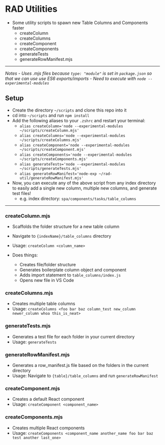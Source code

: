 # RAD Utilities
- Some utility scripts to spawn new Table Columns and Components faster
  - createColumn
  - createColumns
  - createComponent
  - createComponents
  - generateTests
  - generateRowManifest.mjs
---
*Notes*
*- Uses .mjs files because `type: "module"` is set in `package.json` so that we can use use ES6 exports/imports*
  *- Need to execute with `node --experimental-modules`*

## Setup
- Create the directory `~/scripts` and clone this repo into it
- cd into `~/scripts` and run `npm install`
- Add the following aliases to your `.zshrc` and restart your terminal:
  - `alias createColumn='node --experimental-modules ~/scripts/createColumn.mjs'`
  - `alias createColumns='node --experimental-modules ~/scripts/createColumns.mjs'`
  - `alias createComponent='node --experimental-modules ~/scripts/createComponent.mjs'`
  - `alias createComponents='node --experimental-modules ~/scripts/createComponents.mjs'`
  - `alias generateTests='node --experimental-modules ~/scripts/generateTests.mjs'`
  - `alias generateRowManifest='node-exp ~/rad-util/generateRowManifest.mjs'`
- Now, you can execute any of the above script from any index directory to easily add a single new column, multiple new columns, and generate test files!
  - e.g. index directory: `spa/components/tasks/table_columns`
---

### createColumn.mjs
- Scaffolds the folder structure for a new table column
- Navigate to `{indexName}/table_columns` directory
- Usage: `createColumn <column_name>`

- Does things:
   - Creates file/folder structure
   - Generates boilerplate column object and component
   - Adds import statement to `table_columns/index.js` 
   - Opens new file in VS Code

### createColumns.mjs
- Creates multiple table columns
- Usage: `createColumns <foo bar baz column_test new_column newer_column whoa this_is_neat>`

### generateTests.mjs
- Generates a test file for each folder in your current directory
- Usage: `generateTests`

### generateRowManifest.mjs
- Generates a row_manifest.js file based on the folders in the current directory
- Usage: Navigate to `{table}/table_columns` and run `generateRowManifest`

### createComponent.mjs
- Creates a default React component
- Usage: `createComponent <component_name>`

### createComponents.mjs
- Creates multiple React components
- Usage: `createComponents <component_name another_name foo bar baz test another last_one>`